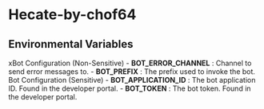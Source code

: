 # Hecate-by-chof64

## Environmental Variables
xBot Configuration (Non-Sensitive)
    - **BOT_ERROR_CHANNEL** : Channel to send error messages to.
    - **BOT_PREFIX** : The prefix used to invoke the bot.
Bot Configuration (Sensitive)
    - **BOT_APPLICATION_ID** : The bot application ID. Found in the developer portal.
    - **BOT_TOKEN** : The bot token. Found in the developer portal.